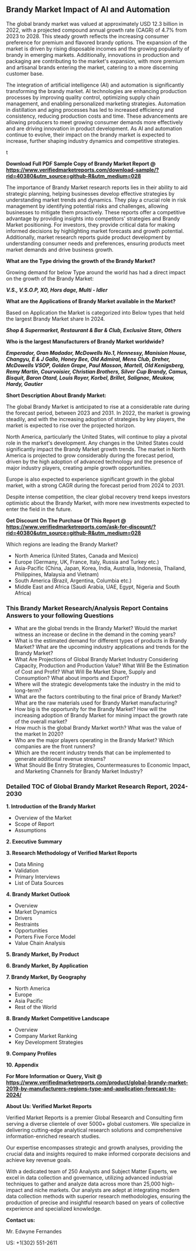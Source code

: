 <h2>Brandy Market Impact of AI and Automation</h2><p>The global brandy market was valued at approximately USD 12.3 billion in 2022, with a projected compound annual growth rate (CAGR) of 4.7% from 2023 to 2028. This steady growth reflects the increasing consumer preference for premium and flavored brandy options. The expansion of the market is driven by rising disposable incomes and the growing popularity of brandy in emerging markets. Additionally, innovations in production and packaging are contributing to the market's expansion, with more premium and artisanal brands entering the market, catering to a more discerning customer base.</p><p>The integration of artificial intelligence (AI) and automation is significantly transforming the brandy market. AI technologies are enhancing production processes by improving quality control, optimizing supply chain management, and enabling personalized marketing strategies. Automation in distillation and aging processes has led to increased efficiency and consistency, reducing production costs and time. These advancements are allowing producers to meet growing consumer demands more effectively and are driving innovation in product development. As AI and automation continue to evolve, their impact on the brandy market is expected to increase, further shaping industry dynamics and competitive strategies.</p>t</p><p id="" class=""><strong>Download Full PDF Sample Copy of Brandy Market Report @ <a href="https://www.verifiedmarketreports.com/download-sample/?rid=40380&utm_source=github-R&utm_medium=028" target="_blank">https://www.verifiedmarketreports.com/download-sample/?rid=40380&utm_source=github-R&utm_medium=028</a></strong></p><p>The importance of&nbsp;Brandy Market research reports lies in their ability to aid strategic planning, helping businesses develop effective strategies by understanding market trends and dynamics. They play a crucial role in risk management by identifying potential risks and challenges, allowing businesses to mitigate them proactively. These reports offer a competitive advantage by providing insights into competitors' strategies and Brandy Market positioning. For investors, they provide critical data for making informed decisions by highlighting market forecasts and growth potential. Additionally, market research reports guide product development by understanding consumer needs and preferences, ensuring products meet market demands and drive business growth.</p><p><strong>What are the&nbsp;Type driving the growth of the Brandy Market?</strong></p><p id="" class="">Growing demand for below Type around the world has had a direct impact on the growth of the Brandy Market:</p><em><strong>V.S., V.S.O.P, XO, Hors dage, Multi - Idler</strong></em></p><strong>What are the&nbsp;Applications&nbsp;of Brandy Market available in the Market?</strong></p><p id="" class="">Based on Application the Market is categorized into Below types that held the largest Brandy Market share In 2024.</p><em><strong>Shop & Supermarket, Restaurant & Bar & Club, Exclusive Store, Others</strong></em></p><strong>Who is the largest Manufacturers of Brandy Market worldwide?</strong></p><p><em><strong>Emperador, Gran Madador, McDowells No.1, Hennessy, Manision House, Changyu, E & J Gallo, Honey Bee, Old Admiral, Mens Club, Dreher, McDowells VSOP, Golden Grape, Paul Masson, Martell, Old Kenigsberg, Remy Martin, Courvoisier, Christian Brothers, Silver Cup Brandy, Camus, Bisquit, Baron Otard, Louis Royer, Korbel, Brillet, Salignac, Meukow, Hardy, Gautier</strong></em></p><p id="" class=""><strong>Short Description About Brandy Market:</strong></p><p>The global Brandy Market is anticipated to rise at a considerable rate during the forecast period, between 2023 and 2031. In 2022, the market is growing steadily, and with the increasing adoption of strategies by key players, the market is expected to rise over the projected horizon.</p><p>North America, particularly the United States, will continue to play a pivotal role in the market's development. Any changes in the United States could significantly impact the Brandy Market growth trends. The market in North America is projected to grow considerably during the forecast period, driven by the high adoption of advanced technology and the presence of major industry players, creating ample growth opportunities.</p><p>Europe is also expected to experience significant growth in the global market, with a strong CAGR during the forecast period from 2024 to 2031.</p><p>Despite intense competition, the clear global recovery trend keeps investors optimistic about the Brandy Market, with more new investments expected to enter the field in the future.</p><p id="" class=""><strong>Get Discount On The Purchase Of This Report @ <a href="https://www.verifiedmarketreports.com/ask-for-discount/?rid=40380&utm_source=github-R&utm_medium=028" target="_blank">https://www.verifiedmarketreports.com/ask-for-discount/?rid=40380&utm_source=github-R&utm_medium=028</a></strong></p>Which regions are leading the Brandy Market?</p><ul><li>North America (United States, Canada and Mexico)</li><li>Europe (Germany, UK, France, Italy, Russia and Turkey etc.)</li><li>Asia-Pacific (China, Japan, Korea, India, Australia, Indonesia, Thailand, Philippines, Malaysia and Vietnam)</li><li>South America (Brazil, Argentina, Columbia etc.)</li><li>Middle East and Africa (Saudi Arabia, UAE, Egypt, Nigeria and South Africa)</li></ul><h3 id="" class="">This Brandy Market Research/Analysis Report Contains Answers to your following Questions</h3><ul><li>What are the global trends in the Brandy Market? Would the market witness an increase or decline in the demand in the coming years?</li><li>What is the estimated demand for different types of products in Brandy Market? What are the upcoming industry applications and trends for the Brandy Market?</li><li>What Are Projections of Global Brandy Market Industry Considering Capacity, Production and Production Value? What Will Be the Estimation of Cost and Profit? What Will Be Market Share, Supply and Consumption? What about imports and Export?</li><li>Where will the strategic developments take the industry in the mid to long-term?</li><li>What are the factors contributing to the final price of Brandy Market? What are the raw materials used for Brandy Market manufacturing?</li><li>How big is the opportunity for the Brandy Market? How will the increasing adoption of Brandy Market for mining impact the growth rate of the overall market?</li><li>How much is the global Brandy Market worth? What was the value of the market In 2020?</li><li>Who are the major players operating in the Brandy Market? Which companies are the front runners?</li><li>Which are the recent industry trends that can be implemented to generate additional revenue streams?</li><li>What Should Be Entry Strategies, Countermeasures to Economic Impact, and Marketing Channels for Brandy Market Industry?</li></ul><h3 id="" class="">Detailed TOC of Global Brandy Market Research Report, 2024-2030</h3><p id="" class=""><strong>1. Introduction of the Brandy Market</strong></p><ul><li>Overview of the Market</li><li>Scope of Report</li><li>Assumptions</li></ul><p id="" class=""><strong>2. Executive Summary</strong></p><p id="" class=""><strong>3. Research Methodology of Verified Market Reports</strong></p><ul><li>Data Mining</li><li>Validation</li><li>Primary Interviews</li><li>List of Data Sources</li></ul><p id="" class=""><strong>4. Brandy Market Outlook</strong></p><ul><li>Overview</li><li>Market Dynamics</li><li>Drivers</li><li>Restraints</li><li>Opportunities</li><li>Porters Five Force Model</li><li>Value Chain Analysis</li></ul><p id="" class=""><strong>5. Brandy Market, By Product</strong></p><p id="" class=""><strong>6. Brandy Market, By Application</strong></p><p id="" class=""><strong>7. Brandy Market, By Geography</strong></p><ul><li>North America</li><li>Europe</li><li>Asia Pacific</li><li>Rest of the World</li></ul><p id="" class=""><strong>8. Brandy Market Competitive Landscape</strong></p><ul><li>Overview</li><li>Company Market Ranking</li><li>Key Development Strategies</li></ul><p id="" class=""><strong>9. Company Profiles</strong></p><p id="" class=""><strong>10. Appendix</strong></p><p id="" class=""><strong>For More Information or Query, Visit @ <a href="https://www.verifiedmarketreports.com/product/global-brandy-market-2019-by-manufacturers-regions-type-and-application-forecast-to-2024/" target="_blank">https://www.verifiedmarketreports.com/product/global-brandy-market-2019-by-manufacturers-regions-type-and-application-forecast-to-2024/</a></strong></p><p id="" class=""><strong>About Us: Verified Market Reports</strong></p><p id="" class="">Verified Market Reports is a premier Global Research and Consulting firm serving a diverse clientele of over 5000+ global customers. We specialize in delivering cutting-edge analytical research solutions and comprehensive information-enriched research studies.</p><p id="" class="">Our expertise encompasses strategic and growth analyses, providing the crucial data and insights required to make informed corporate decisions and achieve key revenue goals.</p><p id="" class="">With a dedicated team of 250 Analysts and Subject Matter Experts, we excel in data collection and governance, utilizing advanced industrial techniques to gather and analyze data across more than 25,000 high-impact and niche markets. Our analysts are adept at integrating modern data collection methods with superior research methodologies, ensuring the production of precise and insightful research based on years of collective experience and specialized knowledge.</p><p id="" class=""><strong>Contact us:</strong></p><p id="" class="">Mr. Edwyne Fernandes</p><p id="" class="">US: +1(302) 551-2611</p>